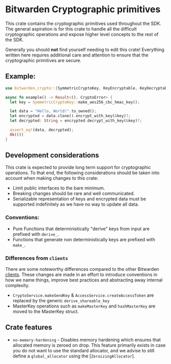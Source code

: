 # Bitwarden Cryptographic primitives

This crate contains the cryptographic primitives used throughout the SDK. The general aspiration is
for this crate to handle all the difficult cryptographic operations and expose higher level concepts
to the rest of the SDK.

<div class="warning">
Generally you should <b>not</b> find yourself needing to edit this crate! Everything written
here requires additional care and attention to ensure that the cryptographic primitives are
secure.
</div>

## Example:

```rust
use bitwarden_crypto::{SymmetricCryptoKey, KeyEncryptable, KeyDecryptable, CryptoError, ContentFormat};

async fn example() -> Result<(), CryptoError> {
  let key = SymmetricCryptoKey::make_aes256_cbc_hmac_key();

  let data = "Hello, World!".to_owned();
  let encrypted = data.clone().encrypt_with_key(&key)?;
  let decrypted: String = encrypted.decrypt_with_key(&key)?;

  assert_eq!(data, decrypted);
  Ok(())
}
```

## Development considerations

This crate is expected to provide long term support for cryptographic operations. To that end, the
following considerations should be taken into account when making changes to this crate:

- Limit public interfaces to the bare minimum.
- Breaking changes should be rare and well communicated.
- Serializable representation of keys and encrypted data must be supported indefinitely as we have
  no way to update all data.

### Conventions:

- Pure Functions that deterministically "derive" keys from input are prefixed with `derive_`.
- Functions that generate non deterministically keys are prefixed with `make_`.

### Differences from `clients`

There are some noteworthy differences compared to the other Bitwarden
[clients](https://github.com/bitwarden/clients). These changes are made in an effort to introduce
conventions in how we name things, improve best practices and abstracting away internal complexity.

- `CryptoService.makeSendKey` & `AccessService.createAccessToken` are replaced by the generic
  `derive_shareable_key`
- MasterKey operations such as `makeMasterKey` and `hashMasterKey` are moved to the MasterKey
  struct.

## Crate features

- `no-memory-hardening` - Disables memory hardening which ensures that allocated memory is zeroed on
  drop. This feature primarily exists in case you do not want to use the standard allocator, and we
  advise to still define a `global_allocator` using the [`ZeroizingAllocator`].
